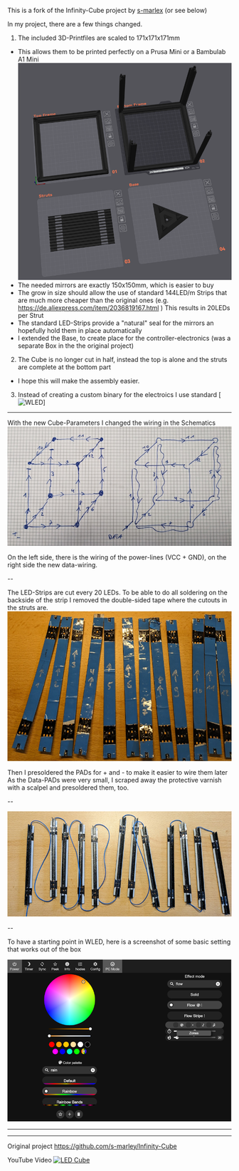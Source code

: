 This is a fork of the Infinity-Cube project by [s-marlex](https://github.com/s-marley/Infinity-Cube) (or see below)

In my project, there are a few things changed.

1. The included 3D-Printfiles are scaled to 171x171x171mm
- This allows them to be printed perfectly on a Prusa Mini or a Bambulab A1 Mini
![PrintPlate-View](./Images/3D-Preview.png)
- The needed mirrors are exactly 150x150mm, which is easier to buy
- The grow in size should allow the use of standard 144LED/m Strips that are much more cheaper than the original ones
  (e.g. https://de.aliexpress.com/item/2036819167.html )
  This results in 20LEDs per Strut
- The standard LED-Strips provide a "natural" seal for the mirrors an hopefully hold them in place automatically
- I extended the Base, to create place for the controller-electronics (was a separate Box in the the original project)
2. The Cube is no longer cut in half, instead the top is alone and the struts are complete at the bottom part
- I hope this will make the assembly easier.
3. Instead of creating a custom binary for the electroics I use standard [![WLED](https://kno.wled.ge/)]

---

With the new Cube-Parameters I changed the wiring in the Schematics
![Schematic](./Images/Cube-Schematics.jpg)

On the left side, there is the wiring of the power-lines (VCC + GND), on the right side the new data-wiring.

--

The LED-Strips are cut every 20 LEDs. To be able to do all soldering on the backside of the strip I removed the double-sided tape where the cutouts in the struts are.
![prepared LED-Strips](./Images/prepared_LED-Strips.jpg)

Then I presoldered the PADs for + and - to make it easier to wire them later
As the Data-PADs were very small, I scraped away the protective varnish with a scalpel and presoldered them, too.

--

![Data-Wiring](./Images/Data-Wiring.jpg)

--

To have a starting point in WLED, here is a screenshot of some basic setting that works out of the box

![WLED-Settings](./Images/WLED-Settings1.png)




---
---

Original project
https://github.com/s-marley/Infinity-Cube

YouTube Video
[![LED Cube](http://img.youtube.com/vi/gbqNV-nmTS4/0.jpg)](https://www.youtube.com/watch?v=gbqNV-nmTS4)

